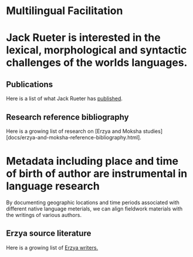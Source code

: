 # Multilingual Facilitation

# Jack Rueter is interested in the lexical, morphological and syntactic challenges of the worlds languages.

## Publications
Here is a list of what Jack Rueter has [published](docs/jack-rueter-publications.md).

## Research reference bibliography
Here is a growing list of research on [Erzya and Moksha studies][docs/erzya-and-moksha-reference-bibliography.html].

# Metadata including place and time of birth of author are instrumental in language research

By documenting geographic locations and time periods associated with different native language meterials, we can align fieldwork materials with the writings of various authors.

## Erzya source literature
Here is a growing list of [Erzya writers.](docs/erzya-source-literature.md)


